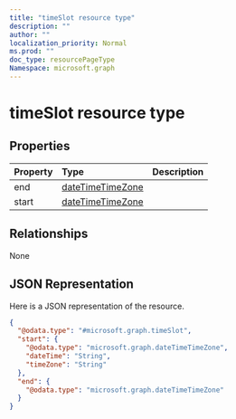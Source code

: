 ```yaml
---
title: "timeSlot resource type"
description: ""
author: ""
localization_priority: Normal
ms.prod: ""
doc_type: resourcePageType
Namespace: microsoft.graph
---
```



# timeSlot resource type



## Properties
|Property|Type|Description|
|:---|:---|:---|
|end|[dateTimeTimeZone](../resources/dateTimeTimeZone.md)||
|start|[dateTimeTimeZone](../resources/dateTimeTimeZone.md)||

## Relationships
None

## JSON Representation
Here is a JSON representation of the resource.
<!-- {
  "blockType": "resource",
  "@odata.type": "microsoft.graph.timeSlot"
}
-->
``` json
{
  "@odata.type": "#microsoft.graph.timeSlot",
  "start": {
    "@odata.type": "microsoft.graph.dateTimeTimeZone",
    "dateTime": "String",
    "timeZone": "String"
  },
  "end": {
    "@odata.type": "microsoft.graph.dateTimeTimeZone"
  }
}
```

